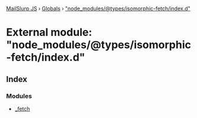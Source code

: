 [MailSlurp JS](../README.md) › [Globals](../globals.md) › ["node_modules/@types/isomorphic-fetch/index.d"](_node_modules__types_isomorphic_fetch_index_d_.md)

# External module: "node_modules/@types/isomorphic-fetch/index.d"

## Index

### Modules

* [_fetch](_node_modules__types_isomorphic_fetch_index_d_._fetch.md)

